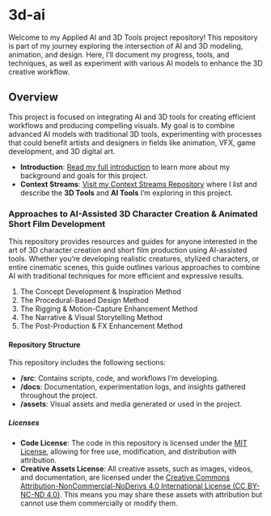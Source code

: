 # 3d-ai

Welcome to my Applied AI and 3D Tools project repository! This repository is part of my journey exploring the intersection of AI and 3D modeling, animation, and design. Here, I’ll document my progress, tools, and techniques, as well as experiment with various AI models to enhance the 3D creative workflow.

## Overview

This project is focused on integrating AI and 3D tools for creating efficient workflows and producing compelling visuals. My goal is to combine advanced AI models with traditional 3D tools, experimenting with processes that could benefit artists and designers in fields like animation, VFX, game development, and 3D digital art.

- **Introduction**: [Read my full introduction](introduction.md) to learn more about my background and goals for this project.
- **Context Streams**: [Visit my Context Streams Repository](https://github.com/lionbrush/context-streams-for-applied-AI) where I list and describe the **3D Tools** and **AI Tools** I’m exploring in this project.

### Approaches to AI-Assisted 3D Character Creation & Animated Short Film Development

This repository provides resources and guides for anyone interested in the art of 3D character creation and short film production using AI-assisted tools. Whether you’re developing realistic creatures, stylized characters, or entire cinematic scenes, this guide outlines various approaches to combine AI with traditional techniques for more efficient and expressive results.

1. The Concept Development & Inspiration Method
2. The Procedural-Based Design Method
3. The Rigging & Motion-Capture Enhancement Method
4. The Narrative & Visual Storytelling Method
5. The Post-Production & FX Enhancement Method

#### Repository Structure

This repository includes the following sections:
- **/src**: Contains scripts, code, and workflows I’m developing.
- **/docs**: Documentation, experimentation logs, and insights gathered throughout the project.
- **/assets**: Visual assets and media generated or used in the project.

##### Licenses

- **Code License**: The code in this repository is licensed under the [MIT License](LICENSE), allowing for free use, modification, and distribution with attribution.
- **Creative Assets License**: All creative assets, such as images, videos, and documentation, are licensed under the [Creative Commons Attribution-NonCommercial-NoDerivs 4.0 International License (CC BY-NC-ND 4.0)](LICENSE-CREATIVE). This means you may share these assets with attribution but cannot use them commercially or modify them.

